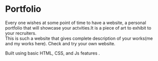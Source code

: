 # Portfolio
Every one wishes at some point of time to have a website, a personal portfolio that will showcase your actvities.It is a piece of art to exhibit to your recruiters.<br>
This is such a website that gives complete description of your works(me and my works here). Check and try your own website.

Built using basic HTML, CSS, and Js features .
